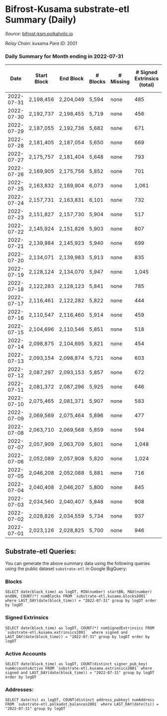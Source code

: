 # Bifrost-Kusama substrate-etl Summary (Daily)

_Source_: [bifrost-ksm.polkaholic.io](https://bifrost-ksm.polkaholic.io)

*Relay Chain*: kusama
*Para ID*: 2001



### Daily Summary for Month ending in 2022-07-31


| Date | Start Block | End Block | # Blocks | # Missing | # Signed Extrinsics (total) | # Active Accounts | # Addresses with Balances | # Events | # Transfers | # XCM Transfers In | # XCM Transfers Out |
| ---- | ----------- | --------- | -------- | --------- | --------------------------- | ----------------- | ------------------------- | -------- | ----------- | ------------------ | ------------------- |
| 2022-07-31 | 2,198,456 | 2,204,049 | 5,594 | none  | 485 | 109 | 99,607 | 35,441 | 10,719 ($69,244.94) | 23 ($11,445.53) | 34 ($12,646.88) |
| 2022-07-30 | 2,192,737 | 2,198,455 | 5,719 | none  | 456 | 132 | 99,601 | 33,358 | 9,597 ($82,276.66) | 29 ($31,147.46) | 28 ($2,398.74) |
| 2022-07-29 | 2,187,055 | 2,192,736 | 5,682 | none  | 671 | 127 | 99,598 | 36,786 | 10,677 ($143,054.99) | 44 ($20,412.73) | 40 ($23,677.16) |
| 2022-07-28 | 2,181,405 | 2,187,054 | 5,650 | none  | 669 | 126 | 99,595 | 34,463 | 9,700 ($62,318.27) | 39 ($7,205.29) | 30 ($41,577.44) |
| 2022-07-27 | 2,175,757 | 2,181,404 | 5,648 | none  | 793 | 152 | 99,593 | 37,296 | 10,525 ($145,994.72) | 49 ($12,324.26) | 41 ($8,344.22) |
| 2022-07-26 | 2,169,905 | 2,175,756 | 5,852 | none  | 701 | 145 | 99,587 | 35,380 | 9,569 ($192,548.28) | 46 ($27,123.62) | 29 ($81,806.15) |
| 2022-07-25 | 2,163,832 | 2,169,904 | 6,073 | none  | 1,061 | 173 | 99,584 | 40,497 | 10,735 ($115,780.23) | 60 ($44,102.14) | 37 ($12,952.07) |
| 2022-07-24 | 2,157,731 | 2,163,831 | 6,101 | none  | 732 | 138 | 99,572 | 40,035 | 11,459 ($106,982.07) | 35 ($6,157.75) | 31 ($17,083.36) |
| 2022-07-23 | 2,151,827 | 2,157,730 | 5,904 | none  | 517 | 113 | 99,566 | 33,447 | 9,134 ($1,568,157.14) | 34 ($20,329.29) | 28 ($31,673.27) |
| 2022-07-22 | 2,145,924 | 2,151,826 | 5,903 | none  | 807 | 161 | 99,561 | 37,327 | 10,056 ($3,699,300.16) | 62 ($13,618.93) | 68 ($125,920.72) |
| 2022-07-21 | 2,139,984 | 2,145,923 | 5,940 | none  | 699 | 140 | 99,555 | 36,758 | 10,235 ($85,778.99) | 38 ($6,364.68) | 35 ($19,997.62) |
| 2022-07-20 | 2,134,071 | 2,139,983 | 5,913 | none  | 835 | 150 | 99,547 | 37,691 | 10,249 ($274,066.45) | 63 ($44,372.93) | 57 ($51,066.57) |
| 2022-07-19 | 2,128,124 | 2,134,070 | 5,947 | none  | 1,045 | 185 | 99,541 | 38,829 | 10,224 ($360,306.32) | 52 ($36,503.09) | 42 ($19,710.34) |
| 2022-07-18 | 2,122,283 | 2,128,123 | 5,841 | none  | 785 | 174 | 99,527 | 37,034 | 10,445 ($127,779.04) | 50 ($38,032.55) | 51 ($39,842.97) |
| 2022-07-17 | 2,116,461 | 2,122,282 | 5,822 | none  | 444 | 129 | 99,522 | 32,669 | 9,042 ($54,954.43) | 28 ($22,434.65) | 35 ($26,507.26) |
| 2022-07-16 | 2,110,547 | 2,116,460 | 5,914 | none  | 459 | 111 | 99,509 | 34,545 | 9,931 ($56,837.09) | 17 ($9,264.69) | 19 ($7,626.48) |
| 2022-07-15 | 2,104,696 | 2,110,546 | 5,851 | none  | 518 | 130 | 99,506 | 34,869 | 10,012 ($106,372.94) | 19 ($30,889.22) | 41 ($48,415.42) |
| 2022-07-14 | 2,098,875 | 2,104,695 | 5,821 | none  | 454 | 114 | 99,502 | 34,034 | 9,710 ($57,283.66) | 39 ($26,384.77) | 28 ($5,911.07) |
| 2022-07-13 | 2,093,154 | 2,098,874 | 5,721 | none  | 603 | 148 | 99,496 | 32,522 | 8,746 ($116,667.29) | 24 ($16,440.27) | 31 ($67,393.44) |
| 2022-07-12 | 2,087,297 | 2,093,153 | 5,857 | none  | 672 | 128 | 99,481 | 34,847 | 9,499 ($142,198.33) | 27 ($11,130.94) | 41 ($6,272.25) |
| 2022-07-11 | 2,081,372 | 2,087,296 | 5,925 | none  | 646 | 151 | 99,478 | 35,280 | 9,798 ($79,616.84) | 28 ($23,955.94) | 39 ($20,532.58) |
| 2022-07-10 | 2,075,465 | 2,081,371 | 5,907 | none  | 583 | 140 | 99,475 | 34,711 | 9,596 ($47,968.58) | 26 ($11,020.90) | 23 ($5,184.80) |
| 2022-07-09 | 2,069,569 | 2,075,464 | 5,896 | none  | 477 | 119 | 99,471 | 33,289 | 9,196 ($42,979.52) | 19 ($4,047.79) | 24 ($10,826.80) |
| 2022-07-08 | 2,063,710 | 2,069,568 | 5,859 | none  | 594 | 162 | 99,464 | 32,815 | 8,658 ($101,299.13) | 30 ($15,537.11) | 30 ($12,396.00) |
| 2022-07-07 | 2,057,909 | 2,063,709 | 5,801 | none  | 1,048 | 241 | 99,462 | 37,354 | 9,961 ($238,098.72) | 28 ($27,193.03) | 29 ($49,356.98) |
| 2022-07-06 | 2,052,089 | 2,057,908 | 5,820 | none  | 1,024 | 196 | 99,459 | 36,040 | 9,361 ($76,939.30) | 24 ($8,706.57) | 21 ($12,922.97) |
| 2022-07-05 | 2,046,208 | 2,052,088 | 5,881 | none  | 716 | 156 | 99,448 | 32,725 | 8,287 ($608,102.09) | 36 ($369,157.17) | 24 ($11,940.09) |
| 2022-07-04 | 2,040,408 | 2,046,207 | 5,800 | none  | 845 | 182 | 99,436 | 34,414 | 8,940 ($83,135.81) | 38 ($20,134.31) | 30 ($27,288.85) |
| 2022-07-03 | 2,034,560 | 2,040,407 | 5,848 | none  | 908 | 144 | 99,426 | 35,260 | 9,114 ($105,812.74) | 43 ($20,810.11) | 35 ($20,654.06) |
| 2022-07-02 | 2,028,826 | 2,034,559 | 5,734 | none  | 937 | 170 | 99,418 | 35,366 | 9,120 ($338,779.93) | 55 ($74,772.87) | 31 ($152,649.97) |
| 2022-07-01 | 2,023,126 | 2,028,825 | 5,700 | none  | 946 | 180 | 99,403 | 37,059 | 9,938 ($91,430.63) | 56 ($32,217.43) | 51 ($29,764.49) |

## Substrate-etl Queries:
You can generate the above summary data using the following queries using the public dataset `substrate-etl` in Google BigQuery:


### Blocks
```
SELECT date(block_time) as logDT, MIN(number) startBN, MAX(number) endBN, COUNT(*) numBlocks FROM `substrate-etl.kusama.blocks2001`  where LAST_DAY(date(block_time)) = "2022-07-31" group by logDT order by logDT
```


### Signed Extrinsics
```
SELECT date(block_time) as logDT, COUNT(*) numSignedExtrinsics FROM `substrate-etl.kusama.extrinsics2001`  where signed and LAST_DAY(date(block_time)) = "2022-07-31" group by logDT order by logDT
```


### Active Accounts
```
SELECT date(block_time) as logDT, COUNT(distinct signer_pub_key) numAccountsActive FROM `substrate-etl.kusama.extrinsics2001` where signed and LAST_DAY(date(block_time)) = "2022-07-31" group by logDT order by logDT
```


### Addresses:
```
SELECT date(ts) as logDT, COUNT(distinct address_pubkey) numAddress FROM `substrate-etl.polkadot.balances2001` where LAST_DAY(date(ts)) = "2022-07-31" group by logDT```


